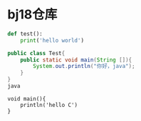 # bj18仓库

```python
def test():
    print('hello world')
```
```Java
public class Test{
    public static void main(String []){
        System.out.println("你好，java");
    }
}
java
```
```
void main(){
	println('hello C')
}
```

